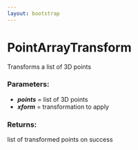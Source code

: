 ```yaml
---
layout: bootstrap
---
```


# PointArrayTransform

Transforms a list of 3D points
          

### Parameters:

- ***points*** = list of 3D points
- ***xform*** = transformation to apply
        

### Returns:


list of transformed points on success
        


